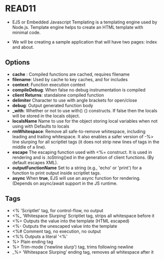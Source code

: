 # READ11


- EJS or Embedded Javascript Templating is a templating engine used by Node.js. Template engine helps to create an HTML template with minimal code.

- We will be creating a sample application that will have two pages: index and about.

## Options
- **cache** : Compiled functions are cached, requires filename
- **filename**: Used by cache to key caches, and for includes
- **context**: Function execution context
- **compileDebug**: When false no debug instrumentation is compiled
- **client Returns**: standalone compiled function
- **delimiter** Character to use with angle brackets for open/close
- **debug**: Output generated function body
- **_with**: Whether or not to use with() {} constructs. If false then the locals will be stored in the locals object.
- **localsName** Name to use for the object storing local variables when not using with Defaults to locals
- **rmWhitespace**: Remove all safe-to-remove whitespace, including leading and trailing whitespace. It also enables a safer version of -%> line slurping for all scriptlet tags (it does not strip new lines of tags in the middle of a line).
- **escape** The escaping function used with <%= construct. It is used in rendering and is .toString()ed in the generation of client functions. (By default escapes XML).
- **outputFunctionName** Set to a string (e.g., 'echo' or 'print') for a function to print output inside scriptlet tags.
- **async** When **true**, EJS will use an async function for rendering. (Depends on async/await support in the JS runtime.

## Tags
- <% 'Scriptlet' tag, for control-flow, no output
- <%_ ‘Whitespace Slurping’ Scriptlet tag, strips all whitespace before it
- <%= Outputs the value into the template (HTML escaped)
- <%- Outputs the unescaped value into the template
- <%# Comment tag, no execution, no output
- <%% Outputs a literal '<%'
- %> Plain ending tag
- %> Trim-mode ('newline slurp') tag, trims following newline
- _%> ‘Whitespace Slurping’ ending tag, removes all whitespace after it